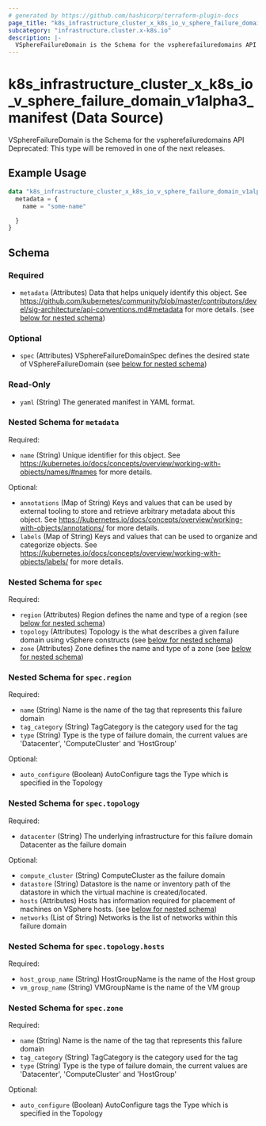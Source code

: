 ```yaml
---
# generated by https://github.com/hashicorp/terraform-plugin-docs
page_title: "k8s_infrastructure_cluster_x_k8s_io_v_sphere_failure_domain_v1alpha3_manifest Data Source - terraform-provider-k8s"
subcategory: "infrastructure.cluster.x-k8s.io"
description: |-
  VSphereFailureDomain is the Schema for the vspherefailuredomains API  Deprecated: This type will be removed in one of the next releases.
---
```


# k8s_infrastructure_cluster_x_k8s_io_v_sphere_failure_domain_v1alpha3_manifest (Data Source)

VSphereFailureDomain is the Schema for the vspherefailuredomains API  Deprecated: This type will be removed in one of the next releases.

## Example Usage

```terraform
data "k8s_infrastructure_cluster_x_k8s_io_v_sphere_failure_domain_v1alpha3_manifest" "example" {
  metadata = {
    name = "some-name"

  }
}
```

<!-- schema generated by tfplugindocs -->
## Schema

### Required

- `metadata` (Attributes) Data that helps uniquely identify this object. See https://github.com/kubernetes/community/blob/master/contributors/devel/sig-architecture/api-conventions.md#metadata for more details. (see [below for nested schema](#nestedatt--metadata))

### Optional

- `spec` (Attributes) VSphereFailureDomainSpec defines the desired state of VSphereFailureDomain (see [below for nested schema](#nestedatt--spec))

### Read-Only

- `yaml` (String) The generated manifest in YAML format.

<a id="nestedatt--metadata"></a>
### Nested Schema for `metadata`

Required:

- `name` (String) Unique identifier for this object. See https://kubernetes.io/docs/concepts/overview/working-with-objects/names/#names for more details.

Optional:

- `annotations` (Map of String) Keys and values that can be used by external tooling to store and retrieve arbitrary metadata about this object. See https://kubernetes.io/docs/concepts/overview/working-with-objects/annotations/ for more details.
- `labels` (Map of String) Keys and values that can be used to organize and categorize objects. See https://kubernetes.io/docs/concepts/overview/working-with-objects/labels/ for more details.


<a id="nestedatt--spec"></a>
### Nested Schema for `spec`

Required:

- `region` (Attributes) Region defines the name and type of a region (see [below for nested schema](#nestedatt--spec--region))
- `topology` (Attributes) Topology is the what describes a given failure domain using vSphere constructs (see [below for nested schema](#nestedatt--spec--topology))
- `zone` (Attributes) Zone defines the name and type of a zone (see [below for nested schema](#nestedatt--spec--zone))

<a id="nestedatt--spec--region"></a>
### Nested Schema for `spec.region`

Required:

- `name` (String) Name is the name of the tag that represents this failure domain
- `tag_category` (String) TagCategory is the category used for the tag
- `type` (String) Type is the type of failure domain, the current values are 'Datacenter', 'ComputeCluster' and 'HostGroup'

Optional:

- `auto_configure` (Boolean) AutoConfigure tags the Type which is specified in the Topology


<a id="nestedatt--spec--topology"></a>
### Nested Schema for `spec.topology`

Required:

- `datacenter` (String) The underlying infrastructure for this failure domain Datacenter as the failure domain

Optional:

- `compute_cluster` (String) ComputeCluster as the failure domain
- `datastore` (String) Datastore is the name or inventory path of the datastore in which the virtual machine is created/located.
- `hosts` (Attributes) Hosts has information required for placement of machines on VSphere hosts. (see [below for nested schema](#nestedatt--spec--topology--hosts))
- `networks` (List of String) Networks is the list of networks within this failure domain

<a id="nestedatt--spec--topology--hosts"></a>
### Nested Schema for `spec.topology.hosts`

Required:

- `host_group_name` (String) HostGroupName is the name of the Host group
- `vm_group_name` (String) VMGroupName is the name of the VM group



<a id="nestedatt--spec--zone"></a>
### Nested Schema for `spec.zone`

Required:

- `name` (String) Name is the name of the tag that represents this failure domain
- `tag_category` (String) TagCategory is the category used for the tag
- `type` (String) Type is the type of failure domain, the current values are 'Datacenter', 'ComputeCluster' and 'HostGroup'

Optional:

- `auto_configure` (Boolean) AutoConfigure tags the Type which is specified in the Topology
